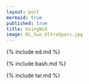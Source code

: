 ```yaml
---
layout: post
mermaid: true
published: true
title: UsingNiX
image: KL_Sun_UltraSparc.jpg
---
```


{% include ed.md %}

{% include bash.md %}

{% include tar.md %}

